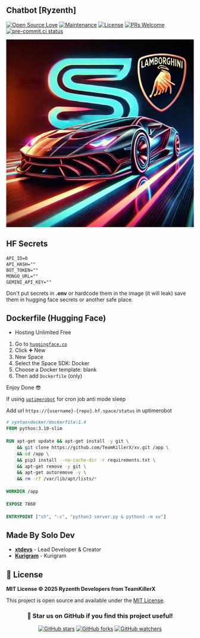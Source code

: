 ## Chatbot [Ryzenth]

[![Open Source Love](https://badges.frapsoft.com/os/v2/open-source.png?v=103)](https://github.com/TeamKillerX/xv)
[![Maintenance](https://img.shields.io/badge/Maintained%3F-Yes-green)](https://github.com/TeamKillerX/xv/graphs/commit-activity)
[![License](https://img.shields.io/badge/License-MIT-pink)](https://github.com/TeamKillerX/xv/blob/main/LICENSE)
[![PRs Welcome](https://img.shields.io/badge/PRs-welcome-brightgreen.svg)](https://makeapullrequest.com)
[![pre-commit.ci status](https://results.pre-commit.ci/badge/github/TeamKillerX/xv/main.svg)](https://results.pre-commit.ci/latest/github/TeamKillerX/xv/main)


![Image](public/xv.jpg)

## HF Secrets
```env
API_ID=0
API_HASH=""
BOT_TOKEN=""
MONGO_URL=""
GEMINI_API_KEY=""
```

Don't put secrets in **.env** or hardcode them in the image (it will leak) save them in hugging face secrets or another safe place.

## Dockerfile (Hugging Face)
- Hosting Unlimited Free
1. Go to [`huggingface.co`](https://huggingface.co/)
2. Click ➕ New
3. New Space
4. Select the Space SDK: Docker
5. Choose a Docker template: blank
6. Then add `Dockerfile` (only)

Enjoy Done 😎

If using [`uptimerobot`](https://uptimerobot.com) for cron job anti mode sleep

Add url `https://{username}-{repo}.hf.space/status` in uptimerobot

```Dockerfile
# syntax=docker/dockerfile:1.4
FROM python:3.10-slim

RUN apt-get update && apt-get install -y git \
    && git clone https://github.com/TeamKillerX/xv.git /app \
    && cd /app \
    && pip3 install --no-cache-dir -r requirements.txt \
    && apt-get remove -y git \
    && apt-get autoremove -y \
    && rm -rf /var/lib/apt/lists/*

WORKDIR /app

EXPOSE 7860

ENTRYPOINT ["sh", "-c", "python3 server.py & python3 -m xv"]
```

## Made By Solo Dev
- **[xtdevs](https://t.me/xtdevs)** - Lead Developer & Creator
- **[Kurigram](https://github.com/KurimuzonAkuma/pyrogram/tree/dev/pyrogram)** - Kurigram

## 📄 License

**MIT License © 2025 Ryzenth Developers from TeamKillerX**

This project is open source and available under the [MIT License](https://github.com/TeamKillerX/xv/blob/main/LICENSE).

<div align="center">

### 🌟 Star us on GitHub if you find this project useful!

[![GitHub stars](https://img.shields.io/github/stars/TeamKillerX/xv?style=social)](https://github.com/TeamKillerX/xv)
[![GitHub forks](https://img.shields.io/github/forks/TeamKillerX/xv?style=social)](https://github.com/TeamKillerX/xv/fork)
[![GitHub watchers](https://img.shields.io/github/watchers/TeamKillerX/xv?style=social)](https://github.com/TeamKillerX/xv)

</div>
